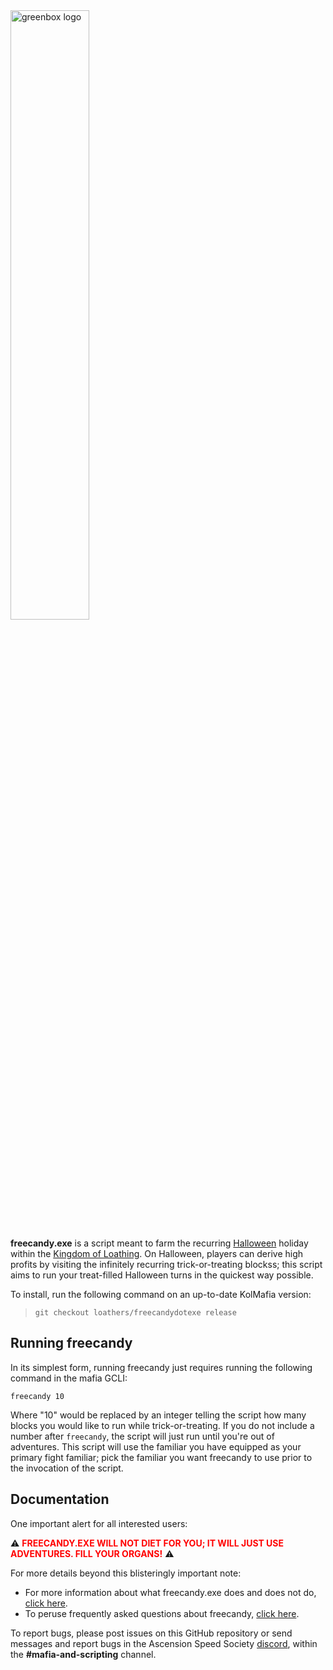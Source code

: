 <img src="https://user-images.githubusercontent.com/8014761/189776285-15b3468e-6ae9-46f2-8394-f1dc6a86b658.png" alt="greenbox logo" style="width: 50%;">

**freecandy.exe** is a script meant to farm the recurring [Halloween](https://kol.coldfront.net/thekolwiki/index.php/Halloween) holiday within the [Kingdom of Loathing](https://www.kingdomofloathing.com/). On Halloween, players can derive high profits by visiting the infinitely recurring trick-or-treating blockss; this script aims to run your treat-filled Halloween turns in the quickest way possible. 

To install, run the following command on an up-to-date KolMafia version:

> `git checkout loathers/freecandydotexe release`

## Running freecandy

In its simplest form, running freecandy just requires running the following command in the mafia GCLI:

```freecandy 10```

Where "10" would be replaced by an integer telling the script how many blocks you would like to run while trick-or-treating. If you do not include a number after `freecandy`, the script will just run until you're out of adventures. This script will use the familiar you have equipped as your primary fight familiar; pick the familiar you want freecandy to use prior to the invocation of the script.

## Documentation

One important alert for all interested users:

:warning: **<span style="color:red">FREECANDY.EXE WILL NOT DIET FOR YOU; IT WILL JUST USE ADVENTURES. FILL YOUR ORGANS!</span>** :warning:

For more details beyond this blisteringly important note:

- For more information about what freecandy.exe does and does not do, [click here](documentation/scope.md).
- To peruse frequently asked questions about freecandy, [click here](documentation/faq.md).

To report bugs, please post issues on this GitHub repository or send messages and report bugs in the Ascension Speed Society [discord](https://discord.gg/tbUCRT5), within the **#mafia-and-scripting** channel.
